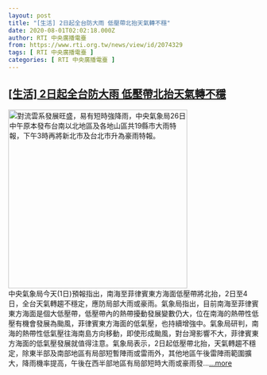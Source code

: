 ```yaml
---
layout: post
title: "[生活] 2日起全台防大雨 低壓帶北抬天氣轉不穩"
date: 2020-08-01T02:02:18.000Z
author: RTI 中央廣播電臺
from: https://www.rti.org.tw/news/view/id/2074329
tags: [ RTI 中央廣播電臺 ]
categories: [ RTI 中央廣播電臺 ]
---
```

<!--1596247338000-->
[[生活] 2日起全台防大雨 低壓帶北抬天氣轉不穩](https://www.rti.org.tw/news/view/id/2074329)
------

<div>
<img src="https://static.rti.org.tw/assets/thumbnails/2020/07/26/20200726000060M.jpg" width="360" alt="對流雲系發展旺盛，易有短時強降雨，中央氣象局26日中午原本發布台南以北地區及各地山區共19縣市大雨特報，下午3時再將新北市及台北市升為豪雨特報。" title="對流雲系發展旺盛，易有短時強降雨，中央氣象局26日中午原本發布台南以北地區及各地山區共19縣市大雨特報，下午3時再將新北市及台北市升為豪雨特報。"><br>中央氣象局今天(1日)預報指出，南海至菲律賓東方海面低壓帶將北抬，2日至4日，全台天氣轉趨不穩定，應防局部大雨或豪雨。氣象局指出，目前南海至菲律賓東方海面是個大低壓帶，低壓帶內的熱帶擾動發展變數仍大，位在南海的熱帶性低壓有機會發展為颱風，菲律賓東方海面的低氣壓，也持續增強中。氣象局研判，南海的熱帶性低氣壓往海南島方向移動，即使形成颱風，對台灣影響不大，菲律賓東方海面的低氣壓發展就值得注意。氣象局表示，2日起低壓帶北抬，天氣轉趨不穩定，除東半部及南部地區有局部短暫陣雨或雷雨外，其他地區午後雷陣雨範圍擴大，降雨機率提高，午後在西半部地區有局部短時大雨或豪雨發...<a target="_blank" href="https://www.rti.org.tw/news/view/id/2074329">...more</a>
</div>
